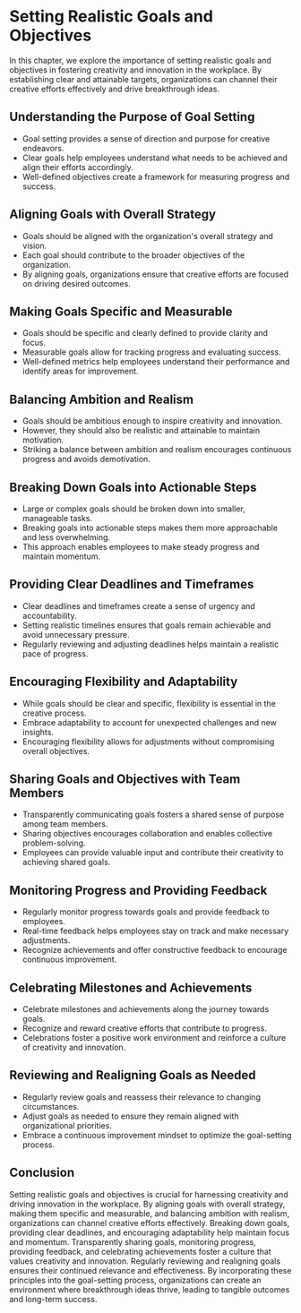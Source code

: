 Setting Realistic Goals and Objectives
===============================================

In this chapter, we explore the importance of setting realistic goals and objectives in fostering creativity and innovation in the workplace. By establishing clear and attainable targets, organizations can channel their creative efforts effectively and drive breakthrough ideas.

Understanding the Purpose of Goal Setting
-----------------------------------------

* Goal setting provides a sense of direction and purpose for creative endeavors.
* Clear goals help employees understand what needs to be achieved and align their efforts accordingly.
* Well-defined objectives create a framework for measuring progress and success.

Aligning Goals with Overall Strategy
------------------------------------

* Goals should be aligned with the organization's overall strategy and vision.
* Each goal should contribute to the broader objectives of the organization.
* By aligning goals, organizations ensure that creative efforts are focused on driving desired outcomes.

Making Goals Specific and Measurable
------------------------------------

* Goals should be specific and clearly defined to provide clarity and focus.
* Measurable goals allow for tracking progress and evaluating success.
* Well-defined metrics help employees understand their performance and identify areas for improvement.

Balancing Ambition and Realism
------------------------------

* Goals should be ambitious enough to inspire creativity and innovation.
* However, they should also be realistic and attainable to maintain motivation.
* Striking a balance between ambition and realism encourages continuous progress and avoids demotivation.

Breaking Down Goals into Actionable Steps
-----------------------------------------

* Large or complex goals should be broken down into smaller, manageable tasks.
* Breaking goals into actionable steps makes them more approachable and less overwhelming.
* This approach enables employees to make steady progress and maintain momentum.

Providing Clear Deadlines and Timeframes
----------------------------------------

* Clear deadlines and timeframes create a sense of urgency and accountability.
* Setting realistic timelines ensures that goals remain achievable and avoid unnecessary pressure.
* Regularly reviewing and adjusting deadlines helps maintain a realistic pace of progress.

Encouraging Flexibility and Adaptability
----------------------------------------

* While goals should be clear and specific, flexibility is essential in the creative process.
* Embrace adaptability to account for unexpected challenges and new insights.
* Encouraging flexibility allows for adjustments without compromising overall objectives.

Sharing Goals and Objectives with Team Members
----------------------------------------------

* Transparently communicating goals fosters a shared sense of purpose among team members.
* Sharing objectives encourages collaboration and enables collective problem-solving.
* Employees can provide valuable input and contribute their creativity to achieving shared goals.

Monitoring Progress and Providing Feedback
------------------------------------------

* Regularly monitor progress towards goals and provide feedback to employees.
* Real-time feedback helps employees stay on track and make necessary adjustments.
* Recognize achievements and offer constructive feedback to encourage continuous improvement.

Celebrating Milestones and Achievements
---------------------------------------

* Celebrate milestones and achievements along the journey towards goals.
* Recognize and reward creative efforts that contribute to progress.
* Celebrations foster a positive work environment and reinforce a culture of creativity and innovation.

Reviewing and Realigning Goals as Needed
----------------------------------------

* Regularly review goals and reassess their relevance to changing circumstances.
* Adjust goals as needed to ensure they remain aligned with organizational priorities.
* Embrace a continuous improvement mindset to optimize the goal-setting process.

Conclusion
----------

Setting realistic goals and objectives is crucial for harnessing creativity and driving innovation in the workplace. By aligning goals with overall strategy, making them specific and measurable, and balancing ambition with realism, organizations can channel creative efforts effectively. Breaking down goals, providing clear deadlines, and encouraging adaptability help maintain focus and momentum. Transparently sharing goals, monitoring progress, providing feedback, and celebrating achievements foster a culture that values creativity and innovation. Regularly reviewing and realigning goals ensures their continued relevance and effectiveness. By incorporating these principles into the goal-setting process, organizations can create an environment where breakthrough ideas thrive, leading to tangible outcomes and long-term success.
